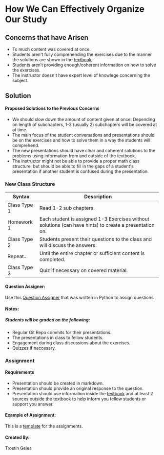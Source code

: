 # How We Can Effectively Organize Our Study
## Concerns that have Arisen
- To much content was covered at once.
- Students aren't fully comprehending the exercises due to the manner the solutions are shown in the [textbook](https://discrete.openmathbooks.org/dmoi3.html).
- Students aren’t providing enough/coherent information on how to solve the exercises.
- The instructor doesn't have expert level of knowlege concerning the subject.
## Solution
#### Proposed Solutions to the Previous Concerns
- We should slow down the amount of content given at once. Depending on length of subchapters, 1-3 (usually 2) subchapters will be covered at at time.
- The main focus of the student conversations and presentations should be on the exercises and how to solve them in a way the students will comprehend.
- The new presentations should have clear and coherent solutions to the problems using information from and outside of the textbook.
- The instructor might not be able to provide a proper math class structure, but should be able to fill in the gaps of a student's presentation if another student is confused during the presentation.
### New Class Structure
| Syntax       | Description                                                     |
| ------------ | ---------------------------------------------------------------   |
| Class Type 1 | Read 1-2 sub chapters.                                          |
| Homework 1   | Each student is assigned 1-3 Exercises without solutions (can have hints) to create a presentation on. |
| Class Type 2 | Students present their questions to the class and will discuss the answers. |
| Repeat...    | Until the entire chapter or sufficient content is completed.   |
| Class Type 3 | Quiz if necessary on covered material.                          |
#### Question Assigner:
Use this [Question Assigner](https://github.com/bananajoeo7/csc208/blob/main/Proposed_Class_Changes/Question_Assigner.py) that was written in Python to assign questions.
#### Notes:
##### Students will be graded on the following:
- Regular Git Repo commits for their presentations.
- The presentations in class to fellow students.
- Engagement during class discussions about the exercises.
- Quizzes if neccesary.
### Assignment
#### Requirements
- Presentation should be created in markdown.
- Presentation should provide an original response to the question.
- Presentation should use information inside the [textbook](https://discrete.openmathbooks.org/dmoi3.html) and at least 2 sources outside the textbook to help inform you fellow students or support you answer.
#### Example of Assignment:
This is a [template](https://github.com/bananajoeo7/csc208/blob/main/Proposed_Class_Changes/Assignment_Template.md) for the assignments.
#### Created By:
Trostin Geles